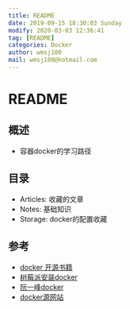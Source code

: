 ```yaml
---
title: README
date: 2019-09-15 18:30:03 Sunday
modify: 2020-03-03 12:36:41 
tag: [README]
categories: Docker
author: wmsj100
mail: wmsj100@hotmail.com
---
```


# README

## 概述

- 容器docker的学习路径

## 目录

- Articles: 收藏的文章
- Notes: 基础知识
- Storage: docker的配置收藏

## 参考

- [docker 开源书籍](https://yeasy.gitbooks.io/docker_practice/content/introduction/what.html)
- [树莓派安装docker](http://shumeipai.nxez.com/2019/05/20/how-to-install-docker-on-your-raspberry-pi.html)
- [阮一峰docker](http://www.ruanyifeng.com/blog/2018/02/docker-tutorial.html)
- [docker源网站](https://www.daocloud.io/dce)
